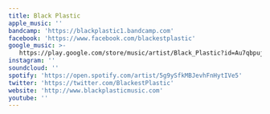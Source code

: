 ```yaml
---
title: Black Plastic
apple_music: ''
bandcamp: 'https://blackplastic1.bandcamp.com'
facebook: 'https://www.facebook.com/blackestplastic'
google_music: >-
   https://play.google.com/store/music/artist/Black_Plastic?id=Au7qbpujizxzhmw43tskxjuyqt4
instagram: ''
soundcloud: ''
spotify: 'https://open.spotify.com/artist/5g9ySfkMBJevhFnHytIVe5'
twitter: 'https://twitter.com/BlackestPlastic'
website: 'http://www.blackplasticmusic.com'
youtube: ''
---
```

